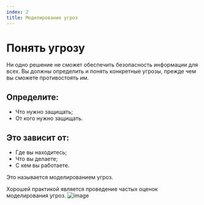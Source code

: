 ```yaml
---
index: 2
title: Моделирование угроз
---
```

# Понять угрозу

Ни одно решение не сможет обеспечить безопасность информации для всех. Вы должны определить и понять конкретные угрозы, прежде чем вы сможете противостоять им.

## Определите:

*   Что нужно защищать;
*   От кого нужно защищать.

## Это зависит от:

*   Где вы находитесь;
*   Что вы делаете;
*   С кем вы работаете.

Это называется моделированием угроз.

Хорошей практикой является проведение частых оценок моделирования угроз.
![image](managing_information2.png)